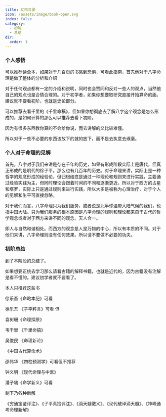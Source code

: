 ```yaml
---
title: 初阶目录
icon: /assets/image/book-open.svg
index: false
category:
  - 初阶
  - 总结
dir:
  order: 1
---
```


### 个人感悟

可以推荐读全本，如果对于几百页的书感到恐惧，可看此指南，首先他对于八字命理是做了整体的分析和介绍

对于任何观点都有一定的介绍和说明，同时也会赞同和反对一些人的观点，当然他自己的观点也是合情合理的。对于初学者，如果你想要取研究直接开始算命的画。建议就不要看初阶，也就是史论部分。

可以推荐去看千里的《千里命稿》，但如果你想彻底去了解八字这个观念是怎么形成的，是如何计算的那么可以推荐去看下初阶。

因为有很多东西教你算的不会给你说，而去讲解的又比较难懂。

所以对于一些不必要的东西该放下的就的放下，而不是去执意去琢磨。

### 个人对于命理的见解

首先，八字对于我们来讲是存在千年的历史，如果有形成阶段实际上是唐代，但真正形成的是明代的徐子平。那么也有几百年的历史。对于命理来讲，实际上是一种哲学的观念形成的经验论，但归根结底是通过一种理论和规则来进行实践，主要通过经验实践为主，但同时理论会跟着时间的不同和逐渐更近。所以对于西方的占星和塔罗，实际上只是通过规则来进行实践，所以大多是被称为心理治疗，对于个人的见解和生平可直接忽略。

对于我们而言，八字命理只为我们服务，或者说是北半球温带大陆气候的我们，也指中国大陆。只为我们服务的根本原因是八字命理的规则和理论都来自于古代的哲学观念或者对于西方来讲不同的观念。天人合一。

即人与自然和谐相处。而西方的观念是人是万物的中心，所以有本质的不同。对于他们来讲，八字命理则没有任何效果。所以请不要做不必要的功夫。

### 初阶总结

到了本阶段的总结了。

如果想要正统去学习那么请看古籍的解释书籍，也就是近代的，因为古籍没有注解是看不懂的。建议初学者就不要看了。

本人只推荐这些书

徐乐吾《命略本纪》可看

徐乐吾 《子平粹言》可看 但

袁树珊《命理探原》

韦千里 《千里命搞》

吴俊民 《命理新论》

《中国古代算命术》

邵伟华 《四柱预测学》可看但不推荐

钟义明 《现代命理与中医》

潘子端《命学新义》可看

剩下乃各种新解

《穷通宝鉴评注》、《子平真捡评注》、《滴天髓徵义》、《现代破译滴天髓》、《神峰通考命理新解》
